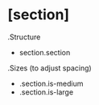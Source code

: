 # [section]

.Structure
* section.section

.Sizes (to adjust spacing)
* .section.is-medium
* .section.is-large